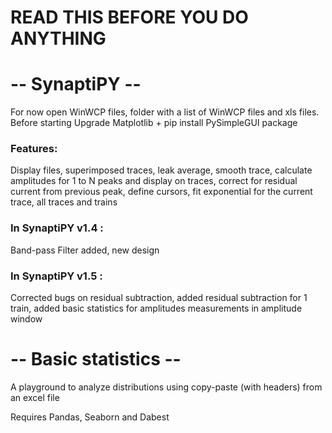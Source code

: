 # READ THIS BEFORE YOU DO ANYTHING
# -- SynaptiPY --
  For now open WinWCP files, folder with a list of WinWCP files and xls files.
Before starting Upgrade Matplotlib + pip install PySimpleGUI package
### Features: 
  Display files, superimposed traces, leak average, smooth trace, calculate amplitudes for 1 to N peaks and display on traces, correct  for  residual current from previous peak, define cursors, fit exponential for the current trace, all traces and trains
### In SynaptiPY v1.4 :
  Band-pass Filter added, new design
### In SynaptiPY v1.5 :
  Corrected bugs on residual subtraction, added residual subtraction for 1 train, added basic statistics for amplitudes measurements in amplitude window
# -- Basic statistics --
A playground to analyze distributions using copy-paste (with headers) from an excel file
  
Requires Pandas, Seaborn and Dabest

